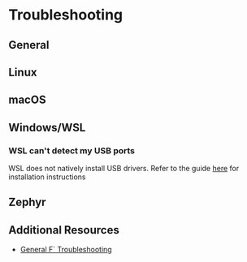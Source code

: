 # Troubleshooting

## General

## Linux

## macOS

## Windows/WSL
### WSL can't detect my USB ports
WSL does not natively install USB drivers. Refer to the guide [here][wsl-notes] for installation instructions

## Zephyr

## Additional Resources
- [General F` Troubleshooting](https://fprime.jpl.nasa.gov/latest/docs/getting-started/installing-fprime/#troubleshooting)


<!-- Links -->
[wsl-notes]: ./wsl-notes.md
